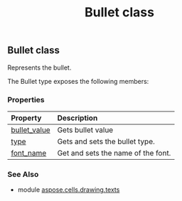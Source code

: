 ﻿---
title: Bullet class
second_title: Aspose.Cells for Python via .NET API References
description: 
type: docs
weight: 20
url: /aspose.cells.drawing.texts/bullet/
is_root: false
---

## Bullet class

Represents the bullet.



The Bullet type exposes the following members:

### Properties
| Property | Description |
| :- | :- |
| [bullet_value](/cells/python-net/aspose.cells.drawing.texts/bullet/bullet_value) | Gets bullet value |
| [type](/cells/python-net/aspose.cells.drawing.texts/bullet/type) | Gets and sets the bullet type. |
| [font_name](/cells/python-net/aspose.cells.drawing.texts/bullet/font_name) | Get and sets the name of the font. |



### See Also
* module [aspose.cells.drawing.texts](..)
